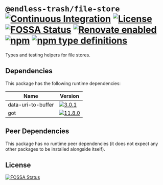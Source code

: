 # `@endless-trash/file-store` [![Continuous Integration](https://github.com/jameswilddev/endless-trash/workflows/Continuous%20Integration/badge.svg)](https://github.com/jameswilddev/endless-trash/actions) [![License](https://img.shields.io/github/license/jameswilddev/endless-trash.svg)](https://github.com/jameswilddev/endless-trash/blob/master/license) [![FOSSA Status](https://app.fossa.io/api/projects/git%2Bgithub.com%2Fjameswilddev%2Fendless-trash.svg?type=shield)](https://app.fossa.io/projects/git%2Bgithub.com%2Fjameswilddev%2Fendless-trash?ref=badge_shield) [![Renovate enabled](https://img.shields.io/badge/renovate-enabled-brightgreen.svg)](https://renovatebot.com/) [![npm](https://img.shields.io/npm/v/@endless-trash/file-store.svg)](https://www.npmjs.com/package/@endless-trash/file-store) [![npm type definitions](https://img.shields.io/npm/types/@endless-trash/file-store.svg)](https://www.npmjs.com/package/@endless-trash/file-store)

Types and testing helpers for file stores.

## Dependencies

This package has the following runtime dependencies:

Name               | Version                                                                                                          
------------------ | -----------------------------------------------------------------------------------------------------------------
data-uri-to-buffer | [![3.0.1](https://img.shields.io/npm/v/data-uri-to-buffer.svg)](https://www.npmjs.com/package/data-uri-to-buffer)
got                | [![11.8.0](https://img.shields.io/npm/v/got.svg)](https://www.npmjs.com/package/got)                             

## Peer Dependencies

This package has no runtime peer dependencies (it does not expect any other packages to be installed alongside itself).

## License

[![FOSSA Status](https://app.fossa.io/api/projects/git%2Bgithub.com%2Fjameswilddev%2Fendless-trash.svg?type=large)](https://app.fossa.io/projects/git%2Bgithub.com%2Fjameswilddev%2Fendless-trash?ref=badge_large)
